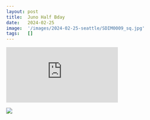 ```yaml
---
layout: post
title:  Juno Half Bday
date:   2024-02-25
image:  '/images/2024-02-25-seattle/SDIM0009_sq.jpg'
tags:   []
---
```


<p><iframe src="https://www.youtube.com/embed/Yps56TnzO5U " frameborder="0" allowfullscreen></iframe></p>

<div class="gallery-box">
  <div class="gallery">
    <img src="/journal/images/2024-02-25-seattle/SDIM0009_sq.jpg" />
  </div>
</div>
